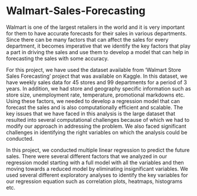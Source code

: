 # Walmart-Sales-Forecasting

Walmart is one of the largest retailers in the world and it is very important for them to
have accurate forecasts for their sales in various departments. Since there can be many factors
that can affect the sales for every department, it becomes imperative that we identify the key
factors that play a part in driving the sales and use them to develop a model that can help in
forecasting the sales with some accuracy.

For this project, we have used the dataset available from ‘Walmart Store Sales Forecasting’
project that was available on Kaggle. In this dataset, we have weekly sales data for 45 stores and
99 departments for a period of 3 years. In addition, we had store and geography specific
information such as store size, unemployment rate, temperature, promotional markdowns etc.
Using these factors, we needed to develop a regression model that can forecast the sales and is
also computationally efficient and scalable. The key issues that we have faced in this analysis is
the large dataset that resulted into several computational challenges because of which we had
to modify our approach in addressing the problem. We also faced significant challenges in
identifying the right variables on which the analysis could be conducted.

In this project, we conducted multiple linear regression to predict the future sales. There were
several different factors that we analyzed in our regression model starting with a full model with
all the variables and then moving towards a reduced model by eliminating insignificant variables.
We used several different exploratory analyses to identify the key variables for our regression
equation such as correlation plots, heatmaps, histograms etc.
